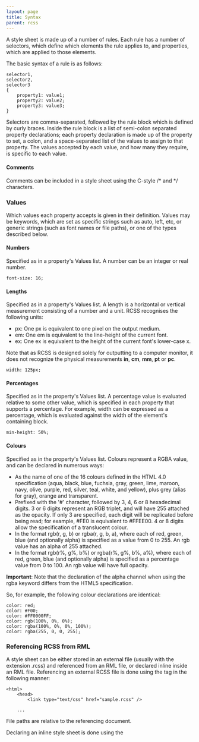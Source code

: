 ```yaml
---
layout: page
title: Syntax
parent: rcss
---
```


A style sheet is made up of a number of rules. Each rule has a number of selectors, which define which elements the rule applies to, and properties, which are applied to those elements.

The basic syntax of a rule is as follows:

```
selector1,
selector2,
selector3
{
    property1: value1;
    property2: value2;
    property3: value3;
}
```

Selectors are comma-separated, followed by the rule block which is defined by curly braces. Inside the rule block is a list of semi-colon separated property declarations; each property declaration is made up of the property to set, a colon, and a space-separated list of the values to assign to that property. The values accepted by each value, and how many they require, is specific to each value.

#### Comments

Comments can be included in a style sheet using the C-style /* and */ characters.

### Values

Which values each property accepts is given in their definition. Values may be keywords, which are set as specific strings such as auto, left, etc, or generic strings (such as font names or file paths), or one of the types described below.

#### Numbers

Specified as <number> in a property's Values list. A number can be an integer or real number.

```
font-size: 16;
```

#### Lengths

Specified as <length> in a property's Values list. A length is a horizontal or vertical measurement consisting of a number and a unit. RCSS recognises the following units:

* px: One px is equivalent to one pixel on the output medium.
* em: One em is equivalent to the line-height of the current font.
* ex: One ex is equivalent to the height of the current font's lower-case x. 

Note that as RCSS is designed solely for outputting to a computer monitor, it does not recognize the physical measurements **in**, **cm**, **mm**, **pt** or **pc**.

```
width: 125px;
```

#### Percentages

Specified as <percentage> in the property's Values list. A percentage value is evaluated relative to some other value, which is specified in each property that supports a percentage. For example, width can be expressed as a percentage, which is evaluated against the width of the element's containing block.

```
min-height: 50%;
```

#### Colours

Specified as <colour> in the property's Values list. Colours represent a RGBA value, and can be declared in numerous ways:

* As the name of one of the 16 colours defined in the HTML 4.0 specification (aqua, black, blue, fuchsia, gray, green, lime, maroon, navy, olive, purple, red, silver, teal, white, and yellow), plus grey (alias for gray), orange and transparent.
* Prefixed with the '#' character, followed by 3, 4, 6 or 8 hexadecimal digits. 3 or 6 digits represent an RGB triplet, and will have 255 attached as the opacity. If only 3 are specified, each digit will be replicated before being read; for example, #FE0 is equivalent to #FFEE00. 4 or 8 digits allow the specification of a translucent colour.
* In the format rgb(r, g, b) or rgba(r, g, b, a), where each of red, green, blue (and optionally alpha) is specified as a value from 0 to 255. An rgb value has an alpha of 255 attached.
* In the format rgb(r%, g%, b%) or rgba(r%, g%, b%, a%), where each of red, green, blue (and optionally alpha) is specified as a percentage value from 0 to 100. An rgb value will have full opacity. 

**Important**: Note that the declaration of the alpha channel when using the rgba keyword differs from the HTML5 specification.

So, for example, the following colour declarations are identical:

```
color: red;
color: #F00;
color: #FF0000FF;
color: rgb(100%, 0%, 0%);
color: rgba(100%, 0%, 0%, 100%);
color: rgba(255, 0, 0, 255);
```

### Referencing RCSS from RML

A style sheet can be either stored in an external file (usually with the extension .rcss) and referenced from an RML file, or declared inline inside an RML file. Referencing an external RCSS file is done using the <link> tag in the following manner:

```
<html>
    <head>
        <link type="text/css" href="sample.rcss" />

    ...
```

File paths are relative to the referencing document.

Declaring an inline style sheet is done using the <style> tag, also within the <head> tag:

```
<html>
    <head>
        <style>
            body
            {
                margin: 0px;
            }
        </style>

    ...
```

Multiple style sheets can be included in a single document and combined with inline style declarations. The ordering of style declarations is important, as they may be used to resolve the precedence conflicting style sheet rules.

Also, style sheet properties can be declared directly on an element. This is done by inserting semi-colon separated style sheet property declarations into the 'style' attribute of an element. For example, the following RML fragment:

```
<div style="width: 25%; min-width: 55px;">
</div>
```

sets the 'width' property to '25%' and the 'min-width' property to '55px' on the 'div' element. 